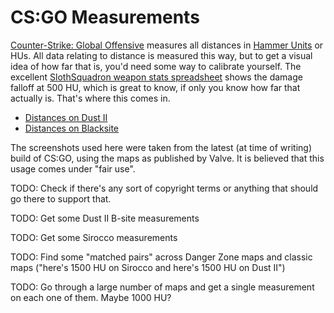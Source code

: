CS:GO Measurements
==================

[Counter-Strike: Global Offensive](https://blog.counter-strike.net/) measures
all distances in [Hammer Units](https://developer.valvesoftware.com/wiki/Dimensions)
or HUs. All data relating to distance is measured this way, but to get a visual
idea of how far that is, you'd need some way to calibrate yourself. The excellent
[SlothSquadron weapon stats spreadsheet](https://docs.google.com/spreadsheets/d/11tDzUNBq9zIX6_9Rel__fdAUezAQzSnh5AVYzCP060c/edit#gid=0)
shows the damage falloff at 500 HU, which is great to know, if only you know how
far that actually is. That's where this comes in.

* [Distances on Dust II](DustII.md)
* [Distances on Blacksite](Blacksite.md)

The screenshots used here were taken from the latest (at time of writing) build
of CS:GO, using the maps as published by Valve. It is believed that this usage
comes under "fair use".

TODO: Check if there's any sort of copyright terms or anything that should go
there to support that.

TODO: Get some Dust II B-site measurements

TODO: Get some Sirocco measurements

TODO: Find some "matched pairs" across Danger Zone maps and classic maps
("here's 1500 HU on Sirocco and here's 1500 HU on Dust II")

TODO: Go through a large number of maps and get a single measurement on each
one of them. Maybe 1000 HU?
